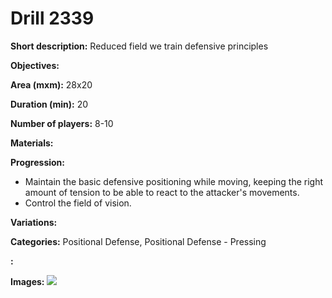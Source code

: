 # Drill 2339

**Short description:**
Reduced field we train defensive principles

**Objectives:**


**Area (mxm):**
28x20

**Duration (min):**
20

**Number of players:**
8-10

**Materials:**


**Progression:**
- Maintain the basic defensive positioning while moving, keeping the right amount of tension to be able to react to the attacker's movements.
- Control the field of vision.

**Variations:**


**Categories:**
Positional Defense, Positional Defense - Pressing

**:**


**Images:**
![](https://www.coachingfutsal.com/\images\95ff4908-cb3d-4d83-a7de-2b60e8861aac_2.png)

